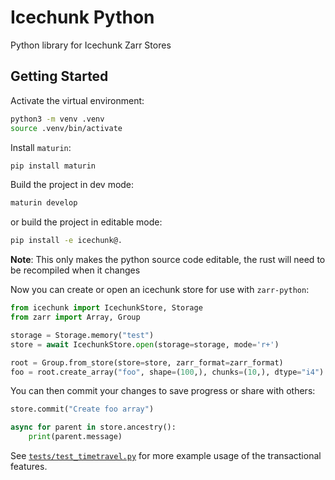 # Icechunk Python

Python library for Icechunk Zarr Stores

## Getting Started

Activate the virtual environment:

```bash
python3 -m venv .venv
source .venv/bin/activate
```

Install `maturin`:

```bash
pip install maturin
```

Build the project in dev mode:

```bash
maturin develop
```

or build the project in editable mode:

```bash
pip install -e icechunk@.
```

**Note**: This only makes the python source code editable, the rust will need to be recompiled when it changes

Now you can create or open an icechunk store for use with `zarr-python`:

```python
from icechunk import IcechunkStore, Storage
from zarr import Array, Group

storage = Storage.memory("test")
store = await IcechunkStore.open(storage=storage, mode='r+')

root = Group.from_store(store=store, zarr_format=zarr_format)
foo = root.create_array("foo", shape=(100,), chunks=(10,), dtype="i4")
```

You can then commit your changes to save progress or share with others:

```python
store.commit("Create foo array")

async for parent in store.ancestry():
    print(parent.message)
```

See [`tests/test_timetravel.py`](tests/test_timetravel.py) for more example usage of the transactional features.
